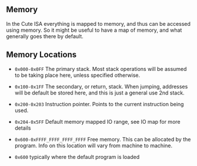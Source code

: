 ## Memory
In the Cute ISA everything is mapped to memory, and thus can be accessed using memory.
So it might be useful to have a map of memory, and what generally goes there by default.

## Memory Locations
- `0x000-0x0FF` The primary stack. Most stack operations will be assumed to be taking place here, unless specified otherwise.
- `0x100-0x1FF` The secondary, or return, stack. When jumping, addresses will be default be stored here, and this is just a general use 2nd stack.
- `0x200-0x203` Instruction pointer. Points to the current instruction being used.
- `0x204-0x5FF` Default memory mapped IO range, see IO map for more details
- `0x600-0xFFFF_FFFF_FFFF_FFFF` Free memory. This can be allocated by the program. Info on this location will vary from machine to machine.

- `0x600` typically where the default program is loaded
